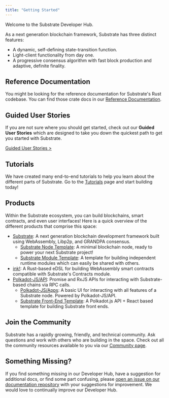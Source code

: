 ```yaml
---
title: "Getting Started"
---
```


Welcome to the Substrate Developer Hub. 

As a next generation blockchain framework, Substrate has three distinct features:

* A dynamic, self-defining state-transition function.
* Light-client functionality from day one.
* A progressive consensus algorithm with fast block production and adaptive, definite finality.

## Reference Documentation

You might be looking for the reference documentation for Substrate's Rust codebase. You can find those crate docs in our [Reference Documentation](https://substrate.dev/rustdocs).

## Guided User Stories

If you are not sure where you should get started, check out our **Guided User Stories** which are designed to take you down the quickest path to get you started with Substrate.

<a class="btn btn-secondary primary-color text-white" href="/en/who/">Guided User Stories &gt;</a>

## Tutorials

We have created many end-to-end tutorials to help you learn about the different parts of Substrate. Go to the [Tutorials](/tutorials/) page and start building today!

## Products

Within the Substrate ecosystem, you can build blockchains, smart contracts, and even user interfaces! Here is a quick overview of the different products that comprise this space:

* [Substrate](https://github.com/paritytech/substrate): A next generation blockchain development framework built using WebAssembly, Libp2p, and GRANDPA consensus.
	* [Substrate Node Template](https://github.com/substrate-developer-hub/substrate-node-template): A minimal blockchain node, ready to power your next Substrate project!
	* [Substrate Module Template](https://github.com/substrate-developer-hub/substrate-module-template): A template for building independent runtime modules which can easily be shared with others.
* [ink!](https://github.com/paritytech/ink): A Rust-based eDSL for building WebAssembly smart contracts compatible with Substrate's Contracts module.
* [Polkadot-JS/API](https://polkadot.js.org/api/start/): Promise and RxJS APIs for interacting with Substrate-based chains via RPC calls.
	* [Polkadot-JS/Apps](https://github.com/polkadot-js/apps): A basic UI for interacting with all features of a Substrate node. Powered by Polkadot-JS/API.
	* [Substrate Front-End Template](https://github.com/substrate-developer-hub/substrate-front-end-template): A Polkadot.js API + React based template for building Substrate front ends.

## Join the Community

Substrate has a rapidly growing, friendly, and technical community. Ask questions and work with others who are building in the space. Check out all the community resources available to you via our [Community page](/community/).

## Something Missing?

If you find something missing in our Developer Hub, have a suggestion for additional docs, or find some part confusing, please [open an issue on our documentation repository](https://github.com/substrate-developer-hub/substrate-developer-hub.github.io/issues) with your suggestions for improvement. We would love to continually improve our Developer Hub.
